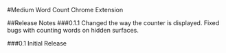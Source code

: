 #Medium Word Count Chrome Extension

##Release Notes
###0.1.1
Changed the way the counter is displayed. Fixed bugs with counting words on hidden surfaces.

###0.1
Initial Release